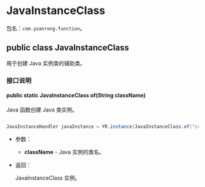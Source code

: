 # JavaInstanceClass

包名：`com.yuanrong.function`。

## public class JavaInstanceClass

用于创建 Java 实例类的辅助类。

### 接口说明

#### public static JavaInstanceClass of(String className)

Java 函数创建 Java 类实例。

```java

JavaInstanceHandler javaInstance = YR.instance(JavaInstanceClass.of("com.example.YrlibHandler$MyYRApp")).invoke();
```

- 参数：

   - **className** - Java 实例的类名。

- 返回：

    JavaInstanceClass 实例。